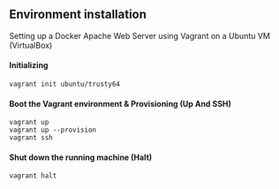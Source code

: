 ## Environment installation
Setting up a Docker Apache Web Server using Vagrant on a Ubuntu VM (VirtualBox)

#### Initializing
```
vagrant init ubuntu/trusty64
```

#### Boot the Vagrant environment & Provisioning (Up And SSH)
```
vagrant up
vagrant up --provision
vagrant ssh
```

#### Shut down the running machine (Halt)
```
vagrant halt
```
